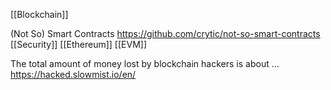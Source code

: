 [[Blockchain]]

(Not So) Smart Contracts https://github.com/crytic/not-so-smart-contracts [[Security]] [[Ethereum]] [[EVM]]

The total amount of money lost by blockchain hackers is about ... https://hacked.slowmist.io/en/